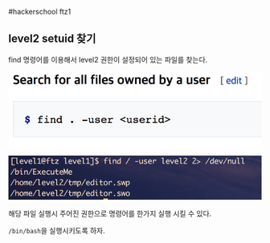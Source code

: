 #hackerschool ftz1

## level2 setuid 찾기

find 명령어를 이용해서 level2 권한이 설정되어 있는 파일를 찾는다.

![000wiki.png](./000wiki.png)

![001.png](./001.png)

해당 파일 실행시 주어진 권한으로 명령어를 한가지 실행 시킬 수 있다.

`/bin/bash`을 실행시키도록 하자.